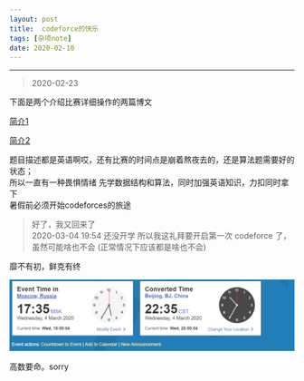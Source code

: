 ```yaml
---
layout: post
title:  codeforce的快乐
tags: [杂项note]
date: 2020-02-10
---
```


<!-- date: 2020-02-08 23:16:11 -->

***

> 2020-02-23 

下面是两个介绍比赛详细操作的两篇博文 
 
[简介1](https://blog.csdn.net/qian2213762498/article/details/82318599)

[简介2](https://blog.csdn.net/weixin_43715214/article/details/89142596)

题目描述都是英语啊哎，还有比赛的时间点是崩着熬夜去的，还是算法题需要好的状态；  
所以一直有一种畏惧情绪  先学数据结构和算法，同时加强英语知识，力扣同时拿下  
暑假前必须开始codeforces的旅途

> 好了，我又回来了  
> 2020-03-04 19:54 还没开学 所以我这礼拜要开启第一次 codeforce 了，虽然可能啥也不会 (正常情况下应该都是啥也不会) 

靡不有初，鲜克有终 

![QQ图片20200304201636.png](https://raw.githubusercontent.com/fengwei2002/Pictures_01/master/image_for_blogQQ%E5%9B%BE%E7%89%8720200304201636.png)

高数要命。sorry

